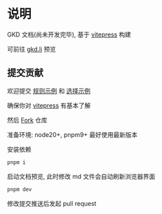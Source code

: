 # 说明

GKD 文档(尚未开发完毕), 基于 [vitepress](https://vitepress.dev/zh/) 构建

可前往 [gkd.li](https://gkd.li) 预览

## 提交贡献

欢迎提交 [规则示例](./docs/guide/subscription.md) 和 [选择示例](./docs/guide/example.md)

确保你对 [vitepress](https://vitepress.dev/zh/) 有基本了解

然后 [Fork](https://github.com/gkd-kit/docs/fork) 仓库

准备环境: node20+, pnpm9+ 最好使用最新版本

安装依赖

```sh
pnpm i
```

启动文档预览, 此时修改 md 文件会自动刷新浏览器界面

```sh
pnpm dev
```

修改提交推送后发起 pull request
